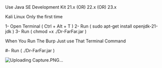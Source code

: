 
Use Java SE Development Kit 21.x (OR) 22.x (OR) 23.x

Kali Linux Only the first time

1- Open Terminal ( Ctrl + Alt + T )
2- Run ( sudo apt-get install openjdk-21-jdk )
3- Run ( chmod +x ./Dr-FarFar.jar )

When You Run The Burp Just use That Terminal Command

#- Run ( ./Dr-FarFar.jar )






![Uploading Capture.PNG…]()
